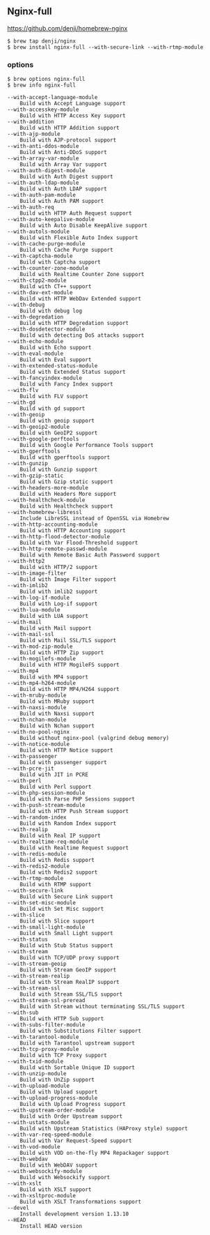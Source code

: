 ## Nginx-full

https://github.com/denji/homebrew-nginx

```
$ brew tap denji/nginx
$ brew install nginx-full --with-secure-link --with-rtmp-module
```

### options

```
$ brew options nginx-full
$ brew info nginx-full
```

    --with-accept-language-module
        Build with Accept Language support
    --with-accesskey-module
        Build with HTTP Access Key support
    --with-addition
        Build with HTTP Addition support
    --with-ajp-module
        Build with AJP-protocol support
    --with-anti-ddos-module
        Build with Anti-DDoS support
    --with-array-var-module
        Build with Array Var support
    --with-auth-digest-module
        Build with Auth Digest support
    --with-auth-ldap-module
        Build with Auth LDAP support
    --with-auth-pam-module
        Build with Auth PAM support
    --with-auth-req
        Build with HTTP Auth Request support
    --with-auto-keepalive-module
        Build with Auto Disable KeepAlive support
    --with-autols-module
        Build with Flexible Auto Index support
    --with-cache-purge-module
        Build with Cache Purge support
    --with-captcha-module
        Build with Captcha support
    --with-counter-zone-module
        Build with Realtime Counter Zone support
    --with-ctpp2-module
        Build with CT++ support
    --with-dav-ext-module
        Build with HTTP WebDav Extended support
    --with-debug
        Build with debug log
    --with-degredation
        Build with HTTP Degredation support
    --with-dosdetector-module
        Build with detecting DoS attacks support
    --with-echo-module
        Build with Echo support
    --with-eval-module
        Build with Eval support
    --with-extended-status-module
        Build with Extended Status support
    --with-fancyindex-module
        Build with Fancy Index support
    --with-flv
        Build with FLV support
    --with-gd
        Build with gd support
    --with-geoip
        Build with geoip support
    --with-geoip2-module
        Build with GeoIP2 support
    --with-google-perftools
        Build with Google Performance Tools support
    --with-gperftools
        Build with gperftools support
    --with-gunzip
        Build with Gunzip support
    --with-gzip-static
        Build with Gzip static support
    --with-headers-more-module
        Build with Headers More support
    --with-healthcheck-module
        Build with Healthcheck support
    --with-homebrew-libressl
        Include LibreSSL instead of OpenSSL via Homebrew
    --with-http-accounting-module
        Build with HTTP Accounting support
    --with-http-flood-detector-module
        Build with Var Flood-Threshold support
    --with-http-remote-passwd-module
        Build with Remote Basic Auth Password support
    --with-http2
        Build with HTTP/2 support
    --with-image-filter
        Build with Image Filter support
    --with-imlib2
        Build with imlib2 support
    --with-log-if-module
        Build with Log-if support
    --with-lua-module
        Build with LUA support
    --with-mail
        Build with Mail support
    --with-mail-ssl
        Build with Mail SSL/TLS support
    --with-mod-zip-module
        Build with HTTP Zip support
    --with-mogilefs-module
        Build with HTTP MogileFS support
    --with-mp4
        Build with MP4 support
    --with-mp4-h264-module
        Build with HTTP MP4/H264 support
    --with-mruby-module
        Build with MRuby support
    --with-naxsi-module
        Build with Naxsi support
    --with-nchan-module
        Build with Nchan support
    --with-no-pool-nginx
        Build without nginx-pool (valgrind debug memory)
    --with-notice-module
        Build with HTTP Notice support
    --with-passenger
        Build with passenger support
    --with-pcre-jit
        Build with JIT in PCRE
    --with-perl
        Build with Perl support
    --with-php-session-module
        Build with Parse PHP Sessions support
    --with-push-stream-module
        Build with HTTP Push Stream support
    --with-random-index
        Build with Random Index support
    --with-realip
        Build with Real IP support
    --with-realtime-req-module
        Build with Realtime Request support
    --with-redis-module
        Build with Redis support
    --with-redis2-module
        Build with Redis2 support
    --with-rtmp-module
        Build with RTMP support
    --with-secure-link
        Build with Secure Link support
    --with-set-misc-module
        Build with Set Misc support
    --with-slice
        Build with Slice support
    --with-small-light-module
        Build with Small Light support
    --with-status
        Build with Stub Status support
    --with-stream
        Build with TCP/UDP proxy support
    --with-stream-geoip
        Build with Stream GeoIP support
    --with-stream-realip
        Build with Stream RealIP support
    --with-stream-ssl
        Build with Stream SSL/TLS support
    --with-stream-ssl-preread
        Build with Stream without terminating SSL/TLS support
    --with-sub
        Build with HTTP Sub support
    --with-subs-filter-module
        Build with Substitutions Filter support
    --with-tarantool-module
        Build with Tarantool upstream support
    --with-tcp-proxy-module
        Build with TCP Proxy support
    --with-txid-module
        Build with Sortable Unique ID support
    --with-unzip-module
        Build with UnZip support
    --with-upload-module
        Build with Upload support
    --with-upload-progress-module
        Build with Upload Progress support
    --with-upstream-order-module
        Build with Order Upstream support
    --with-ustats-module
        Build with Upstream Statistics (HAProxy style) support
    --with-var-req-speed-module
        Build with Var Request-Speed support
    --with-vod-module
        Build with VOD on-the-fly MP4 Repackager support
    --with-webdav
        Build with WebDAV support
    --with-websockify-module
        Build with Websockify support
    --with-xslt
        Build with XSLT support
    --with-xsltproc-module
        Build with XSLT Transformations support
    --devel
        Install development version 1.13.10
    --HEAD
        Install HEAD version
